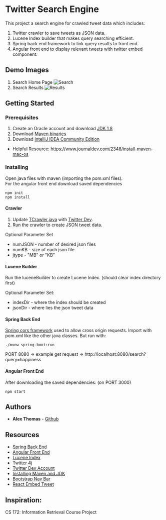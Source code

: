 # Twitter Search Engine

This project a search engine for crawled tweet data which includes:
1) Twitter crawler to save tweets as JSON data.
2) Lucene Index builder that makes query searching efficient.
3) Spring back end framework to link query results to front end. 
4) Angular front end to display relevant tweets with twitter embed component.

## Demo Images
1. Search Home Page
![Search](https://github.com/athom031/TwitterCrawlAndSearch/blob/master/demo_img/front_end_search.png)
2. Search Results
![Results](https://github.com/athom031/TwitterCrawlAndSearch/blob/master/demo_img/front_end_result.png)

## Getting Started

### Prerequisites
1) Create an Oracle account and download [JDK 1.8](https://www.oracle.com/java/technologies/javase-jdk8-downloads.html)
2) Download [Maven binaries](http://maven.apache.org/download.cgi)
3) Download [IntelliJ IDEA Community Edition](https://www.jetbrains.com/idea/download/index.html)

* Helpful Resource: https://www.journaldev.com/2348/install-maven-mac-os
 
### Installing
Open java files with maven (importing the pom.xml files).<br/>
For the angular front end download saved dependencies
```
npm init
npm install
```

#### Crawler
1) Update [TCrawler.java](https://github.com/athom031/TwitterCrawlAndSearch/blob/master/crawl_index/Crawler/src/main/java/Tcrawler.java) with [Twitter Dev](https://developer.twitter.com/en/apply-for-access).
2) Run the crawler to create JSON tweet data. <br/>

Optional Parameter Set
* numJSON - number of desired json files
* numKB - size of each json file
* jtype - "MB" or "KB"

#### Lucene Builder
Run the luceneBuilder to create Lucene Index. (should clear index directory first) <br/>

Optional Parameter Set: 
* indexDir - where the index should be created
* jsonDir  - where lies the json tweet data

#### Spring Back End
[Spring cors framework](https://spring.io/guides/gs/rest-service-cors/) used to allow cross origin requests. Import with pom.xml like the other java classes. But run with:
```
./mvnw spring-boot:run
```
PORT 8080 => example get request => http://localhost:8080/search?query=happiness

#### Angular Front End
After downloading the saved dependencies: (on PORT 3000)
```
npm start
```

## Authors

* **Alex Thomas** - [Github](https://github.com/athom031)

## Resources
* [Spring Back End](https://spring.io/guides/gs/rest-service/)
* [Angular Front End](https://angular.io/tutorial/first-app)
* [Lucene Index](https://lucene.apache.org/core/)
* [Twitter 4j](http://twitter4j.org/en/)
* [Twitter Dev Account](https://developer.twitter.com/en/apply-for-access)
* [Installing Maven and JDK](https://www.journaldev.com/2348/install-maven-mac-os)
* [Bootstrap Nav Bar](https://getbootstrap.com/docs/4.5/components/navbar/)
* [React Embed Tweet](https://www.npmjs.com/package/react-twitter-embed)

## Inspiration: 
CS 172: Information Retrieval Course Project
